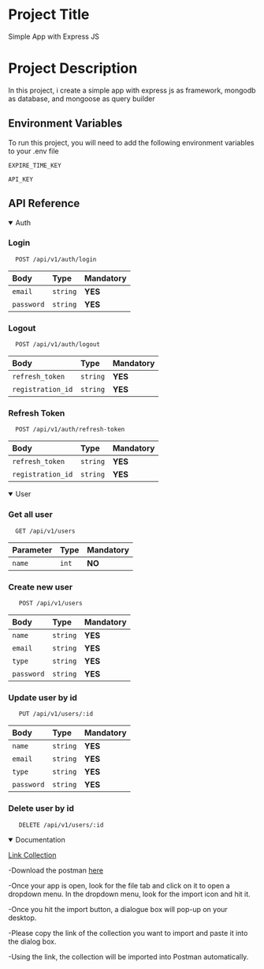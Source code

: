 # Project Title

Simple App with Express JS


# Project Description
In this project, i create a simple app with express js as framework, mongodb  as database, and mongoose as query builder
## Environment Variables

To run this project, you will need to add the following environment variables to your .env file

`EXPIRE_TIME_KEY`

`API_KEY`


## API Reference
<details open>
<summary>Auth</summary>

### Login
```http
  POST /api/v1/auth/login
```

| Body | Type     | Mandatory                |
| :-------- | :------- | :----------------------- |
| `email` | `string` | **YES**|
| `password` | `string` | **YES**|

### Logout
```http
  POST /api/v1/auth/logout
```

| Body | Type     | Mandatory                |
| :-------- | :------- | :----------------------- |
| `refresh_token` | `string` | **YES**|
| `registration_id` | `string` | **YES**|


### Refresh Token
```http
  POST /api/v1/auth/refresh-token
```

| Body | Type     | Mandatory                |
| :-------- | :------- | :----------------------- |
| `refresh_token` | `string` | **YES**|
| `registration_id` | `string` | **YES**|
</details>

<details open>
<summary>User</summary>

### Get all user

```http
  GET /api/v1/users
```

| Parameter | Type     | Mandatory                |
| :-------- | :------- | :------------------------- |
| `name` | `int` | **NO** |

### Create new user

```http
   POST /api/v1/users
```

| Body | Type     | Mandatory                       |
| :-------- | :------- | :-------------------------------- |
| `name`      | `string` | **YES** |
| `email`      | `string` | **YES** |
| `type`      | `string` | **YES** |
| `password`      | `string` | **YES** |

### Update user by id
```http
   PUT /api/v1/users/:id
```

| Body | Type     | Mandatory                       |
| :-------- | :------- | :-------------------------------- |
| `name`      | `string` | **YES** |
| `email`      | `string` | **YES** |
| `type`      | `string` | **YES** |
| `password`      | `string` | **YES** |

### Delete user by id
```http
   DELETE /api/v1/users/:id
```
</details>

<details open>
<summary>Documentation</summary>

[Link Collection](https://www.getpostman.com/collections/6280a9b358158b431d2b)

-Download the postman [here](https://www.postman.com/downloads/)

-Once your app is open, look for the file tab and click on it to open a dropdown menu. In the dropdown menu, look for the import icon and hit it.

-Once you hit the import button, a dialogue box will pop-up on your desktop.

-Please copy the link of the collection you want to import and paste it into the dialog box.

-Using the link, the collection will be imported into Postman automatically.

</details>